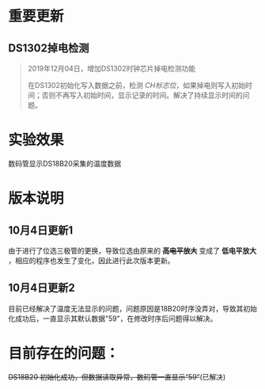 # 重要更新
## DS1302掉电检测
> 2019年12月04日，增加DS1302时钟芯片掉电检测功能
> 
> 在DS1302初始化写入数据之前，检测 *CH标志位*，如果掉电则写入初始时间；否则不再写入初始时间，显示记录的时间。解决了持续显示时间的问题。

# 实验效果
数码管显示DS18B20采集的温度数据

# 版本说明

## 10月4日更新1
由于进行了位选三极管的更换，导致位选由原来的 <b>~~高电平放大~~</b> 变成了 <b>低电平放大</b> ，相应的程序也发生了变化，因此进行此次版本更新。

## 10月4日更新2
目前已经解决了温度无法显示的问题，问题原因是18B20时序没弄对，导致其初始化成功后，一直显示其默认数据"59"，在修改时序后问题得以解决。

# 目前存在的问题：
~~DS18B20 初始化成功，但数据读取异常，数码管一直显示“59”~~(已解决)
